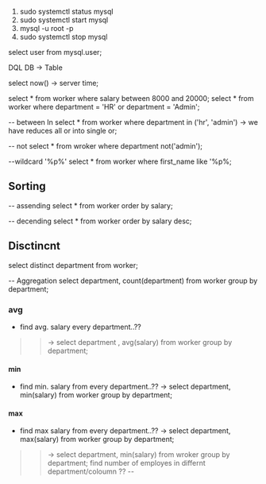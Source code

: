 1. sudo systemctl status mysql
2. sudo systemctl start mysql
3. mysql -u root -p
4. sudo systemctl stop mysql

select user from mysql.user;

DQL 
DB -> Table

select now() -> server time;    

select * from worker where salary between 8000 and 20000;
select * from worker where department = 'HR' or department = 'Admin';

-- between In
select * from worker where department in ('hr', 'admin') -> we have reduces all or into single or;

-- not
select * from wroker where department not('admin');

--wildcard
'%p%'
select * from worker where first_name like '%p%;

## Sorting
-- assending
select * from worker order by salary;

-- decending
select * from worker order by salary desc;

## Disctincnt
select distinct department from worker;

-- Aggregation
select department, count(department) from worker group by department;

### avg
 - find avg. salary every department..??
>> -> select department , avg(salary) from worker group by department;
#### min
 - find min. salary from every department..??
 -> select department, min(salary) from worker group by department;
#### max
- find max salary from every department..??
-> select department, max(salary) from worker group by department;



>> -> select department, min(salary) from wroker group by department;
find number of employes in differnt department/coloumn ??
-- 
